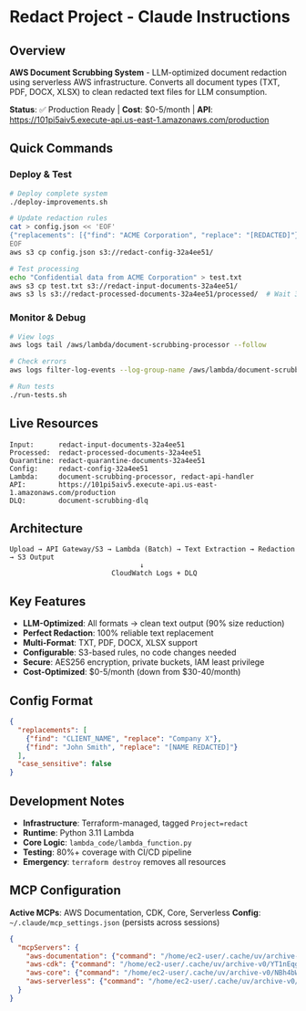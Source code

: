 # Redact Project - Claude Instructions

## Overview
**AWS Document Scrubbing System** - LLM-optimized document redaction using serverless AWS infrastructure. Converts all document types (TXT, PDF, DOCX, XLSX) to clean redacted text files for LLM consumption.

**Status**: ✅ Production Ready | **Cost**: $0-5/month | **API**: https://101pi5aiv5.execute-api.us-east-1.amazonaws.com/production

## Quick Commands

### Deploy & Test
```bash
# Deploy complete system
./deploy-improvements.sh

# Update redaction rules
cat > config.json << 'EOF'
{"replacements": [{"find": "ACME Corporation", "replace": "[REDACTED]"}], "case_sensitive": false}
EOF
aws s3 cp config.json s3://redact-config-32a4ee51/

# Test processing
echo "Confidential data from ACME Corporation" > test.txt
aws s3 cp test.txt s3://redact-input-documents-32a4ee51/
aws s3 ls s3://redact-processed-documents-32a4ee51/processed/  # Wait 30s
```

### Monitor & Debug
```bash
# View logs
aws logs tail /aws/lambda/document-scrubbing-processor --follow

# Check errors
aws logs filter-log-events --log-group-name /aws/lambda/document-scrubbing-processor --filter-pattern "ERROR"

# Run tests
./run-tests.sh
```

## Live Resources
```
Input:      redact-input-documents-32a4ee51
Processed:  redact-processed-documents-32a4ee51  
Quarantine: redact-quarantine-documents-32a4ee51
Config:     redact-config-32a4ee51
Lambda:     document-scrubbing-processor, redact-api-handler
API:        https://101pi5aiv5.execute-api.us-east-1.amazonaws.com/production
DLQ:        document-scrubbing-dlq
```

## Architecture
```
Upload → API Gateway/S3 → Lambda (Batch) → Text Extraction → Redaction → S3 Output
                                ↓
                         CloudWatch Logs + DLQ
```

## Key Features
- **LLM-Optimized**: All formats → clean text output (90% size reduction)
- **Perfect Redaction**: 100% reliable text replacement
- **Multi-Format**: TXT, PDF, DOCX, XLSX support
- **Configurable**: S3-based rules, no code changes needed
- **Secure**: AES256 encryption, private buckets, IAM least privilege
- **Cost-Optimized**: $0-5/month (down from $30-40/month)

## Config Format
```json
{
  "replacements": [
    {"find": "CLIENT_NAME", "replace": "Company X"},
    {"find": "John Smith", "replace": "[NAME REDACTED]"}
  ],
  "case_sensitive": false
}
```

## Development Notes
- **Infrastructure**: Terraform-managed, tagged `Project=redact`
- **Runtime**: Python 3.11 Lambda
- **Core Logic**: `lambda_code/lambda_function.py`
- **Testing**: 80%+ coverage with CI/CD pipeline
- **Emergency**: `terraform destroy` removes all resources

## MCP Configuration
**Active MCPs**: AWS Documentation, CDK, Core, Serverless
**Config**: `~/.claude/mcp_settings.json` (persists across sessions)
```json
{
  "mcpServers": {
    "aws-documentation": {"command": "/home/ec2-user/.cache/uv/archive-v0/gPM3Lk9MgQi7qwfpV2LES/bin/awslabs.aws-documentation-mcp-server"},
    "aws-cdk": {"command": "/home/ec2-user/.cache/uv/archive-v0/YT1nEqgRKH2pipWfH3Q9S/bin/awslabs.cdk-mcp-server"},
    "aws-core": {"command": "/home/ec2-user/.cache/uv/archive-v0/NBh4bWKphlKovtgTqTV4Z/bin/awslabs.core-mcp-server"},
    "aws-serverless": {"command": "/home/ec2-user/.cache/uv/archive-v0/4LCGfwR-ADtBe4c_XsvTf/bin/awslabs.aws-serverless-mcp-server"}
  }
}
```
